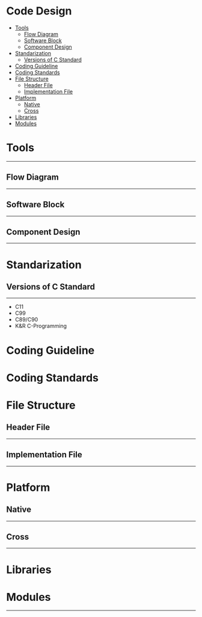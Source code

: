 # Code Design
- [Tools](#Tools)  
    - [Flow Diagram](#Flow-Diagram)  
    - [Software Block](#Software-Block)  
    - [Component Design](#Component-Design)  
- [Standarization](#Standarization)   
    - [Versions of C Standard](#Versions-of-C-Standard)  
- [Coding Guideline](#Coding-Guideline)  
- [Coding Standards](#Coding-Standards)  
- [File Structure](#File-Structure)  
    - [Header File](#Header-File)  
    - [Implementation File](#Implementation-File)  
- [Platform](#Platform)  
    - [Native](#Native)  
    - [Cross](#Cross)  
- [Libraries](#Libraries)  
- [Modules](#Modules)  

# Tools
---
## Flow Diagram
---
## Software Block
--- 
## Component Design  
---
# Standarization 
## Versions of C Standard 
---
- C11  
- C99  
- C89/C90  
- K&R C-Programming 
# Coding Guideline 
# Coding Standards
# File Structure
## Header File
---
## Implementation File 
--- 
# Platform
## Native
---
## Cross
---
# Libraries 

# Modules
---